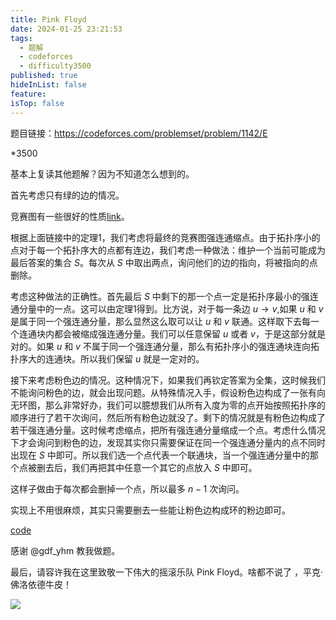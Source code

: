 ```yaml
---
title: Pink Floyd
date: 2024-01-25 23:21:53
tags:
  - 题解
  - codeforces
  - difficulty3500
published: true
hideInList: false
feature: 
isTop: false
---
```

题目链接：https://codeforces.com/problemset/problem/1142/E

*3500

基本上复读其他题解？因为不知道怎么想到的。

首先考虑只有绿的边的情况。

竞赛图有一些很好的性质[link](https://www.cnblogs.com/acha/p/9042984.html)。

根据上面链接中的定理1，我们考虑将最终的竞赛图强连通缩点。由于拓扑序小的点对于每一个拓扑序大的点都有连边，我们考虑一种做法：维护一个当前可能成为最后答案的集合 $S$。每次从 $S$ 中取出两点，询问他们的边的指向，将被指向的点删除。

考虑这种做法的正确性。首先最后 $S$ 中剩下的那一个点一定是拓扑序最小的强连通分量中的一点。这可以由定理1得到。比方说，对于每一条边 $u \to v$,如果 $u$ 和 $v$ 是属于同一个强连通分量，那么显然这么取可以让 $u$ 和 $v$ 联通。这样取下去每一个连通块内都会被缩成强连通分量。我们可以任意保留 $u$ 或者 $v$，于是这部分就是对的。如果 $u$ 和 $v$ 不属于同一个强连通分量，那么有拓扑序小的强连通块连向拓扑序大的连通块。所以我们保留 $u$ 就是一定对的。

接下来考虑粉色边的情况。这种情况下，如果我们再钦定答案为全集，这时候我们不能询问粉色的边，就会出现问题。从特殊情况入手，假设粉色边构成了一张有向无环图，那么非常好办，我们可以臆想我们从所有入度为零的点开始按照拓扑序的顺序进行了若干次询问，然后所有粉色边就没了。剩下的情况就是有粉色边构成了若干强连通分量。这时候考虑缩点，把所有强连通分量缩成一个点。考虑什么情况下才会询问到粉色的边，发现其实你只需要保证在同一个强连通分量内的点不同时出现在 $S$ 中即可。所以我们选一个点代表一个联通块，当一个强连通分量中的那个点被删去后，我们再把其中任意一个其它的点放入 $S$ 中即可。

这样子做由于每次都会删掉一个点，所以最多 $n - 1$ 次询问。

实现上不用很麻烦，其实只需要删去一些能让粉色边构成环的粉边即可。

[code](https://codeforces.com/contest/1142/submission/242212537)

感谢 @gdf_yhm 教我做题。

最后，请容许我在这里致敬一下伟大的摇滚乐队 Pink Floyd。啥都不说了 ，平克·佛洛依德牛皮！

![](bilibili:BV1Xx411m7nt)
